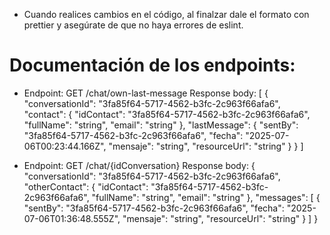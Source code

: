 - Cuando realices cambios en el código, al finalzar dale el formato con prettier y asegúrate de que no haya errores de eslint.

# Documentación de los endpoints:

- Endpoint: GET /chat/own-last-message
  Response body:
  [
  {
  "conversationId": "3fa85f64-5717-4562-b3fc-2c963f66afa6",
  "contact": {
  "idContact": "3fa85f64-5717-4562-b3fc-2c963f66afa6",
  "fullName": "string",
  "email": "string"
  },
  "lastMessage": {
  "sentBy": "3fa85f64-5717-4562-b3fc-2c963f66afa6",
  "fecha": "2025-07-06T00:23:44.166Z",
  "mensaje": "string",
  "resourceUrl": "string"
  }
  }
  ]

- Endpoint: GET /chat/{idConversation}
  Response body:
  {
  "conversationId": "3fa85f64-5717-4562-b3fc-2c963f66afa6",
  "otherContact": {
  "idContact": "3fa85f64-5717-4562-b3fc-2c963f66afa6",
  "fullName": "string",
  "email": "string"
  },
  "messages": [
  {
  "sentBy": "3fa85f64-5717-4562-b3fc-2c963f66afa6",
  "fecha": "2025-07-06T01:36:48.555Z",
  "mensaje": "string",
  "resourceUrl": "string"
  }
  ]
  }
